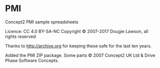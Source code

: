 # PMI
Concept2 PMI sample spreadsheets

Licence: CC 4.0 BY-SA-NC
Copyright &copy; 2007-2017 Dougie Lawson, all rights reserved

Thanks to http://archive.org for keeping these safe for the last ten years.

Added the PMI ZIP package.
Some parts &copy; 2007 Concept2 UK Ltd & Drive Phase Software Concepts.